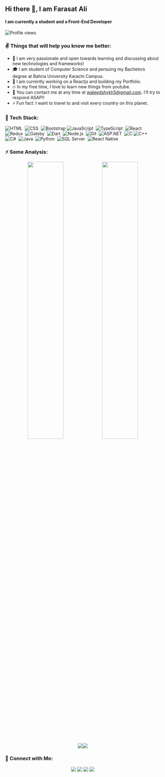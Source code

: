 ##  Hi there 👋, I am Farasat Ali 

####  I am currently a student and a Front-End Developer

![Profile views](https://gpvc.arturio.dev/waleedshaikh-code)  


### ✌ Things that will help you know me better:

  
  - 🚀 I am very passionate and open towards learning and discussing about new technologies and frameworks!
  - 🎓 I am student of Computer Science and persuing my Bachelors degree at Bahria University Karachi Campus.
  - 🔭 I am currently working on a Reactjs and building my Portfolio.
  - 🔥 In my free time, I love to learn new things from youtube.
  - 📧 You can contact me at any time at <a href="mailto:waleedshykh5@gmail.com">waleedshykh5@gmail.com</a>. I'll try to respond ASAP!!
  - ⚡ Fun fact: I want to travel to and visit every country on this planet.


### 📡 Tech Stack:

![HTML](https://img.shields.io/badge/-HTML-333333?style=plastic&logo=HTML5)&nbsp;
![CSS](https://img.shields.io/badge/-CSS-333333?style=plastic&logo=CSS3&logoColor=1572B6)&nbsp;
![Bootstrap](https://img.shields.io/badge/-Bootstrap-333333?style=plastic&logo=bootstrap&logoColor=563D7C)
![JavaScript](https://img.shields.io/badge/-JavaScript-333333?style=plastic&logo=javascript)&nbsp;
![TypeScript](https://img.shields.io/badge/-TypeScript-333333?style=plastic&logo=typeScript&logoColor=007acc)&nbsp;
![React](https://img.shields.io/badge/-React-333333?style=plastic&logo=react)&nbsp;
![Redux](https://img.shields.io/badge/-Redux-333333?style=plastic&logo=redux&logoColor=7248b6)&nbsp;
![Gatsby](https://img.shields.io/badge/-GatsbyJS-333333?style=plastic&logo=gatsby)&nbsp;
![Dart](https://img.shields.io/badge/-Dart-333333?style=plastic&logo=dart)&nbsp;
![Node.js](https://img.shields.io/badge/-Node.js-333333?style=plastic&logo=node.js)&nbsp;
![Git](https://img.shields.io/badge/-Git-333333?style=plastic&logo=git)&nbsp;
![ASP.NET](https://img.shields.io/badge/-ASP.NET-333333?style=plastic&logo=.NET)&nbsp;
![C](https://img.shields.io/badge/-C-333333?style=plastic&logo=C)
![C++](https://img.shields.io/badge/-C++-333333?style=plastic&logo=C%2B%2B)&nbsp;
![C#](https://img.shields.io/badge/-CSharp-333333?style=plastic&logo=c-sharp)&nbsp;
![Java](https://img.shields.io/badge/-Java-333333?style=plastic&logo=java)&nbsp;
![Python](https://img.shields.io/badge/-Python-333333?style=plastic&logo=python)&nbsp;
![SQL Server](https://img.shields.io/badge/-SQLServer-333333?style=plastic&logo=microsoft-sql-server)&nbsp;
![React Native](https://img.shields.io/badge/-React%20Native-333333?style=plastic&logo=react&logoColor=teal)&nbsp;

### ⚡ Some Analysis:

<p align="center">
  <a href="https://github.com/waleedshaikh-code">
    <img height="48%" src="https://github-readme-stats.vercel.app/api?username=waleedshaikh-code&count_private=true&show_icons=true&theme=react"/><img height="48%" src="https://github-readme-streak-stats.herokuapp.com/?user=waleedshaikh-code&theme=react"/>
  </a>
</p>
<p align="center">
  <a href="https://github.com/waleedshaikh-code">
    <img src="https://github-readme-stats.vercel.app/api/top-langs/?username=waleedshaikh-code&layout=compact&langs_count=8&theme=jolly"/><img src="https://activity-graph.herokuapp.com/graph?username=waleedshaikh-code"/>
  </a>
</p>

### 🤙 Connect with Me:

<p align="center">
<a href="https://www.linkedin.com/in/waleed-shaikh-301903198/"><img src="https://img.shields.io/badge/-Waleed%20Shaikh-0077B5?style=flat-square&logo=Linkedin&logoColor=white"/></a>
<a href="mailto:waleedshykh5@gmail.com"><img src="https://img.shields.io/badge/-waleedshykh5@gmail.com-D14836?style=flat-square&logo=Gmail&logoColor=white"/></a>
<a href="https://www.instagram.com/walllleeedddd/"><img src="https://img.shields.io/badge/-@walllleeedddd-E4405F?style=flat-square&logo=Instagram&logoColor=white"/></a>
<a href="https://www.facebook.com/waleedshaikhofficial"><img src="https://img.shields.io/badge/-Waleed%20Shaikh-1877F2?style=flat-square&logo=Facebook&logoColor=white"/></a>
</p>
